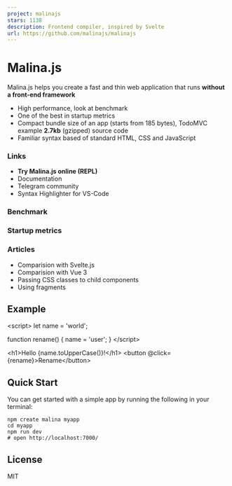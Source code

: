 ```yaml
---
project: malinajs
stars: 1138
description: Frontend compiler, inspired by Svelte
url: https://github.com/malinajs/malinajs
---
```


Malina.js
=========

Malina.js helps you create a fast and thin web application that runs **without a front-end framework**

-   High performance, look at benchmark
-   One of the best in startup metrics
-   Compact bundle size of an app (starts from 185 bytes), TodoMVC example **2.7kb** (gzipped) source code
-   Familiar syntax based of standard HTML, CSS and JavaScript

### Links

-   **Try Malina.js online (REPL)**
-   Documentation
-   Telegram community
-   Syntax Highlighter for VS-Code

### Benchmark

### Startup metrics

### Articles

-   Comparision with Svelte.js
-   Comparision with Vue 3
-   Passing CSS classes to child components
-   Using fragments

Example
-------

<script\>
  let name \= 'world';
    
  function rename() {
    name \= 'user';
  }
</script\>

<h1\>Hello {name.toUpperCase()}!</h1\>
<button @click\={rename}\>Rename</button\>

Quick Start
-----------

You can get started with a simple app by running the following in your terminal:

```
npm create malina myapp
cd myapp
npm run dev
# open http://localhost:7000/
```

License
-------

MIT
